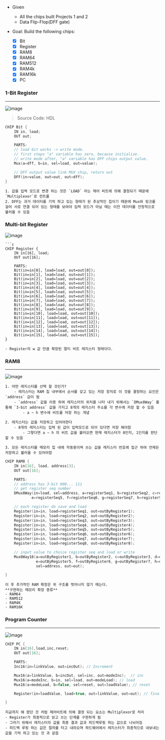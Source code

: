
- Given
    - All the chips built Projects 1 and 2
    - Data Flip-Flop(DFF gate)

- Goal: Build the following chips:
    
    - [x] Bit
    - [x] Register
    - [x] RAM8
    - [x] RAM64
    - [x] RAM512
    - [x] RAM4k
    - [x] RAM16k
    - [x] PC

### 1-Bit Register

---

![image](https://github.com/user-attachments/assets/7ea4358d-313c-41dc-8702-801b182fba92)


> Source Code: HDL

```c
CHIP Bit {
    IN in, load;
    OUT out;

    PARTS:
    // load bit works -> write mode.
    // first steps "a" variable has zero, because initialize.
    // write mode after, "a" variable has DFF chips output value.
    Mux(a=dff, b=in, sel=load, out=value);

    // DFF output value link MUX chip, return out
    DFF(in=value, out=out, out=dff);
}
```

```ad-info
1. 값을 입력 모드로 변경 하는 것은 `LOAD` 라는 제어 비트에 의해 결정되기 때문에 `Multiplexor`로 컨트롤
2. DFF는 과거 데이터를 기억 하고 있는 형태가 된 추상적인 칩이기 때문에 Mux와 링크를 걸어 서로 연결 되어 있는 형태를 보여야 입력 모드가 아닐 때는 이전 데이터를 안정적으로 불러올 수 있음

```

### Multi-bit Register

![image](https://github.com/user-attachments/assets/90ac94d9-53c0-4b63-abf5-7c1c4545b230)


```ad-success
```c
CHIP Register {
    IN in[16], load;
    OUT out[16];

    PARTS:
    Bit(in=in[0], load=load, out=out[0]);
    Bit(in=in[1], load=load, out=out[1]);
    Bit(in=in[2], load=load, out=out[2]);
    Bit(in=in[3], load=load, out=out[3]);
    Bit(in=in[4], load=load, out=out[4]);
    Bit(in=in[5], load=load, out=out[5]);
    Bit(in=in[6], load=load, out=out[6]);
    Bit(in=in[7], load=load, out=out[7]);
    Bit(in=in[8], load=load, out=out[8]);
    Bit(in=in[9], load=load, out=out[9]);
    Bit(in=in[10], load=load, out=out[10]);
    Bit(in=in[11], load=load, out=out[11]);
    Bit(in=in[12], load=load, out=out[12]);
    Bit(in=in[13], load=load, out=out[13]);
    Bit(in=in[14], load=load, out=out[14]);
    Bit(in=in[15], load=load, out=out[15]);
}
```
```ad-seealso
- Register의 w 값 만큼 확장된 멀티 비트 레지스터 형태이다.
```

### RAM8
---
![image](https://github.com/user-attachments/assets/f683f852-aabd-4c94-946b-feaf4542aef7)

```ad-info
1. 어떤 레지스터를 선택 할 것인가?
	- 레지스터는 RAM 칩 내부에서 순서를 갖고 있는 저장 장치로 이 것을 결정하는 요인은 `address` 값이 됨
	- `address` 값을 이용 하여 레지스터의 위치를 나타 내기 위해서는 `DMux8Way` 를 통해 `3-bit address` 값을 가지고 8개의 레지스터 주소를 각 변수에 저장 할 수 있음
		- a ~ h 변수에 비트를 저장 하는 개념

2. 레지스터는 값을 저장하고 있어야한다
	- 8개의 레지스터는 입력 된 값이 입력모드로 되어 있다면 저장 해야함
		- 그렇다면 a ~ h 의 비트 값을 불러오면 현재 레지스터가 0인지, 1인지를 판단 할 수 있음

3. 모든 레지스터를 메모리 칩 내에 작동중이며 쓰는 값을 레지스터 번호에 접근 하여 언제든 저장하고 불러올 수 있어야함
```

```c
CHIP RAM8 {
    IN in[16], load, address[3];
    OUT out[16];

    PARTS:
    // address has 3-bit 000... 111
    // get register seq number
    DMux8Way(in=load, sel=address, a=registerSeq1, b=registerSeq2, c=registerSeq3, d=registerSeq4,
            e=registerSeq5, f=registerSeq6, g=registerSeq7, h=registerSeq8);

    // each register do save and load
    Register(in=in, load=registerSeq1, out=outByRegister1);
    Register(in=in, load=registerSeq2, out=outByRegister2);
    Register(in=in, load=registerSeq3, out=outByRegister3);
    Register(in=in, load=registerSeq4, out=outByRegister4);
    Register(in=in, load=registerSeq5, out=outByRegister5);
    Register(in=in, load=registerSeq6, out=outByRegister6);
    Register(in=in, load=registerSeq7, out=outByRegister7);
    Register(in=in, load=registerSeq8, out=outByRegister8);

    // input value to choice register seq and load or write
    Mux8Way16(a=outByRegister1, b=outByRegister2, c=outByRegister3, d=outByRegister4,
              e=outByRegister5, f=outByRegister6, g=outByRegister7, h=outByRegister8,
              sel=address, out=out);

}
```
```ad-info
이 후 추가적인 RAM 확장은 위 구조를 벗어나지 않기 때는다.
**구현하는 메모리 확장 종류**
- RAM64
- RAM512
- RAM4K
- RAM16K
```

### Program Counter
---
![image](https://github.com/user-attachments/assets/c6eb4c6b-0570-49af-883d-817cfaf0444b)


```c
CHIP PC {
    IN in[16],load,inc,reset;
    OUT out[16];

    PARTS:
    Inc16(in=linkValue, out=incOut); // Increment

    Mux16(a=linkValue, b=incOut, sel=inc, out=modeInc);  // inc
    Mux16(a=modeInc, b=in, sel=load, out=modeLoad); // load
    Mux16(a=modeLoad, b=false, sel=reset, out=loadValue); // reset

    Register(in=loadValue, load=true, out=linkValue, out=out); // finally

}
```
```ad-info
지금까지 해 왔던 것 처럼 제어비트에 의해 결정 되는 요소는 Multiplexor로 처리
- Register가 최종적으로 읽고 쓰는 단계를 구현하게 됨
- 그러기 위해서 레지스터의 값을 최종 결과 값과 피드백루핑 하는 값으로 나뉘어짐
- 피드백 루핑 하는 값은 절차를 타고 내려오며 하드웨어에서 레지스터가 최종적으로 내보내는 값을 기억 하고 있는 것 과 같음
```

